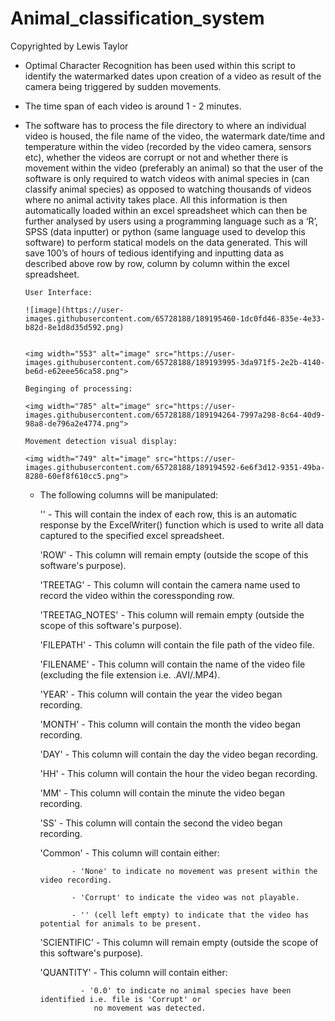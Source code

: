 # Animal_classification_system
Copyrighted by Lewis Taylor

- Optimal Character Recognition has been used within this script to identify the watermarked dates upon creation of 
      a video as result of the camera being triggered by sudden movements.
      
- The time span of each video is around 1 - 2 minutes.

- The software has to process the file directory to where an individual video is housed, the file name of the video, 
      the watermark date/time and temperature within the video (recorded by the video camera, sensors etc), whether the 
      videos are corrupt or not and whether there is movement within the video (preferably an animal) so that the user of 
      the software is only required to watch videos with animal species in (can classify animal species) as opposed to
      watching thousands of videos where no animal activity takes place. All this information is then automatically
      loaded within an excel spreadsheet which can then be further analysed by users using a programming language such as
      a ‘R’, SPSS (data inputter) or python (same language used to develop this software) to perform statical models on 
      the data generated. This will save 100’s of hours of tedious identifying and inputting data as described above row
      by row, column by column within the excel spreadsheet.
      
      User Interface: 
      
      ![image](https://user-images.githubusercontent.com/65728188/189195460-1dc0fd46-835e-4e33-b82d-8e1d8d35d592.png)

      
      <img width="553" alt="image" src="https://user-images.githubusercontent.com/65728188/189193995-3da971f5-2e2b-4140-be6d-e62eee56ca58.png">
      
      Beginging of processing:
      
      <img width="785" alt="image" src="https://user-images.githubusercontent.com/65728188/189194264-7997a298-8c64-40d9-98a8-de796a2e4774.png">
      
      Movement detection visual display: 
      
      <img width="749" alt="image" src="https://user-images.githubusercontent.com/65728188/189194592-6e6f3d12-9351-49ba-8280-60ef8f610cc5.png">
      
  - The following columns will be manipulated: 

      '' - This will contain the index of each row, this is an automatic response by the ExcelWriter() function which is 
            used to write all data captured to the specified excel spreadsheet. 

      'ROW' - This column will remain empty (outside the scope of this software's purpose).

      'TREETAG' - This column will contain the camera name used to record the video within the coressponding row.

      'TREETAG_NOTES' - This column will remain empty (outside the scope of this software's purpose). 

      'FILEPATH' - This column will contain the file path of the video file. 

      'FILENAME' - This column will contain the name of the video file (excluding the file extension i.e. .AVI/.MP4).

      'YEAR' - This column will contain the year the video began recording.

      'MONTH' - This column will contain the month the video began recording.

      'DAY' - This column will contain the day the video began recording.

      'HH' - This column will contain the hour the video began recording.

      'MM' - This column will contain the minute the video began recording.

      'SS' - This column will contain the second the video began recording.

      'Common' - This column will contain either: 

               - 'None' to indicate no movement was present within the video recording. 

               - 'Corrupt' to indicate the video was not playable. 

               - '' (cell left empty) to indicate that the video has potential for animals to be present.

      'SCIENTIFIC' - This column will remain empty (outside the scope of this software's purpose).

      'QUANTITY' - This column will contain either: 
                 
                 - '0.0' to indicate no animal species have been identified i.e. file is 'Corrupt' or
                    no movement was detected.
